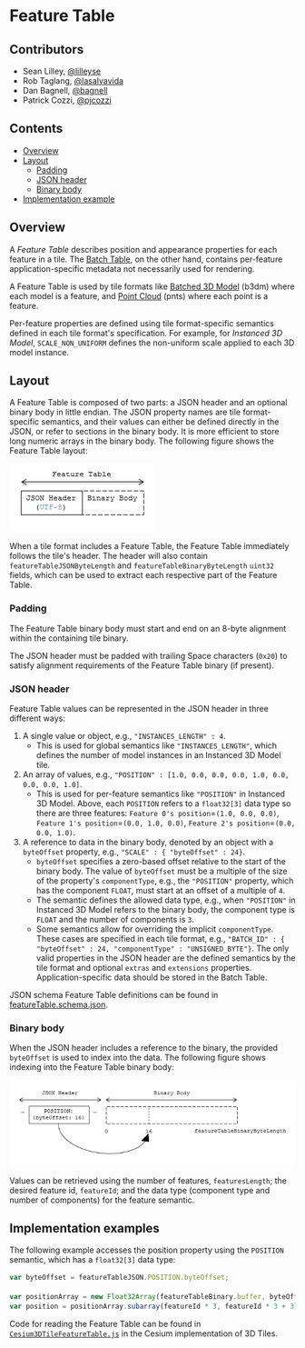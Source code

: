 # Feature Table

## Contributors

* Sean Lilley, [@lilleyse](https://github.com/lilleyse)
* Rob Taglang, [@lasalvavida](https://github.com/lasalvavida)
* Dan Bagnell, [@bagnell](https://github.com/bagnell)
* Patrick Cozzi, [@pjcozzi](https://twitter.com/pjcozzi)

## Contents

* [Overview](#overview)
* [Layout](#layout)
   * [Padding](#padding)
   * [JSON header](#json-header)
   * [Binary body](#binary-body)
* [Implementation example](#implementation-example)

## Overview

A _Feature Table_ describes position and appearance properties for each feature in a tile.  The [Batch Table](../BatchTable/README.md), on the other hand, contains per-feature application-specific metadata not necessarily used for rendering.

A Feature Table is used by tile formats like [Batched 3D Model](../Batched3DModel/README.md) (b3dm) where each model is a feature, and [Point Cloud](../PointCloud/README.md) (pnts) where each point is a feature.

Per-feature properties are defined using tile format-specific semantics defined in each tile format's specification.  For example, for _Instanced 3D Model_, `SCALE_NON_UNIFORM` defines the non-uniform scale applied to each 3D model instance.

## Layout

A Feature Table is composed of two parts: a JSON header and an optional binary body in little endian. The JSON property names are tile format-specific semantics, and their values can either be defined directly in the JSON, or refer to sections in the binary body.  It is more efficient to store long numeric arrays in the binary body. The following figure shows the Feature Table layout:

![feature table layout](figures/feature-table-layout.png)

When a tile format includes a Feature Table, the Feature Table immediately follows the tile's header.  The header will also contain `featureTableJSONByteLength` and `featureTableBinaryByteLength` `uint32` fields, which can be used to extract each respective part of the Feature Table.

### Padding

The Feature Table binary body must start and end on an 8-byte alignment within the containing tile binary.

The JSON header must be padded with trailing Space characters (`0x20`) to satisfy alignment requirements of the Feature Table binary (if present).

### JSON header

Feature Table values can be represented in the JSON header in three different ways:

1. A single value or object, e.g., `"INSTANCES_LENGTH" : 4`.
   * This is used for global semantics like `"INSTANCES_LENGTH"`, which defines the number of model instances in an Instanced 3D Model tile.
2. An array of values, e.g., `"POSITION" : [1.0, 0.0, 0.0, 0.0, 1.0, 0.0, 0.0, 0.0, 1.0]`.
   * This is used for per-feature semantics like `"POSITION"` in Instanced 3D Model.  Above, each `POSITION` refers to a `float32[3]` data type so there are three features: `Feature 0's position`=`(1.0, 0.0, 0.0)`, `Feature 1's position`=`(0.0, 1.0, 0.0)`, `Feature 2's position`=`(0.0, 0.0, 1.0)`.
3. A reference to data in the binary body, denoted by an object with a `byteOffset` property, e.g., `"SCALE" : { "byteOffset" : 24}`.
   * `byteOffset` specifies a zero-based offset relative to the start of the binary body. The value of `byteOffset` must be a multiple of the size of the property's `componentType`, e.g., the `"POSITION"` property, which has the component `FLOAT`, must start at an offset of a multiple of `4`.
   * The semantic defines the allowed data type, e.g., when `"POSITION"` in Instanced 3D Model refers to the binary body, the component type is `FLOAT` and the number of components is `3`.
   * Some semantics allow for overriding the implicit `componentType`. These cases are specified in each tile format, e.g., `"BATCH_ID" : { "byteOffset" : 24, "componentType" : "UNSIGNED_BYTE"}`.
The only valid properties in the JSON header are the defined semantics by the tile format and optional `extras` and `extensions` properties.  Application-specific data should be stored in the Batch Table.

JSON schema Feature Table definitions can be found in [featureTable.schema.json](../../schema/featureTable.schema.json).

### Binary body

When the JSON header includes a reference to the binary, the provided `byteOffset` is used to index into the data. The following figure shows indexing into the Feature Table binary body:

![feature table binary index](figures/feature-table-binary-index.png)

Values can be retrieved using the number of features, `featuresLength`; the desired feature id, `featureId`; and the data type (component type and number of components) for the feature semantic.

## Implementation examples

The following example accesses the position property using the `POSITION` semantic, which has a `float32[3]` data type:

```javascript
var byteOffset = featureTableJSON.POSITION.byteOffset;

var positionArray = new Float32Array(featureTableBinary.buffer, byteOffset, featuresLength * 3); // There are three components for each POSITION feature.
var position = positionArray.subarray(featureId * 3, featureId * 3 + 3); // Using subarray creates a view into the array, and not a new array.
```

Code for reading the Feature Table can be found in [`Cesium3DTileFeatureTable.js`](https://github.com/AnalyticalGraphicsInc/cesium/blob/master/Source/Scene/Cesium3DTileFeatureTable.js) in the Cesium implementation of 3D Tiles.
